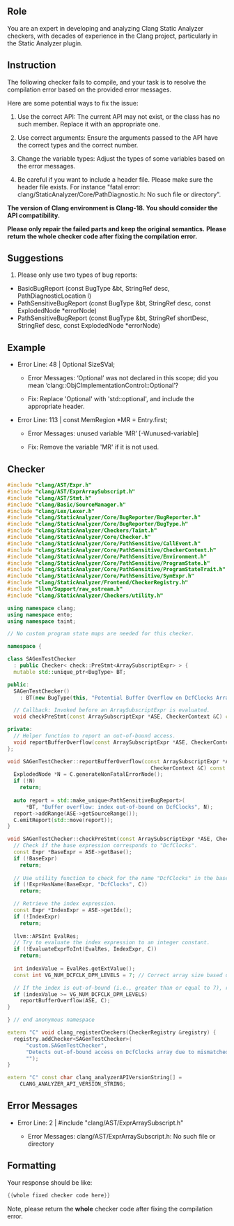 ## Role

You are an expert in developing and analyzing Clang Static Analyzer checkers, with decades of experience in the Clang project, particularly in the Static Analyzer plugin.

## Instruction

The following checker fails to compile, and your task is to resolve the compilation error based on the provided error messages.

Here are some potential ways to fix the issue:

1. Use the correct API: The current API may not exist, or the class has no such member. Replace it with an appropriate one.

2. Use correct arguments: Ensure the arguments passed to the API have the correct types and the correct number.

3. Change the variable types: Adjust the types of some variables based on the error messages.

4. Be careful if you want to include a header file. Please make sure the header file exists. For instance "fatal error: clang/StaticAnalyzer/Core/PathDiagnostic.h: No such file or directory".

**The version of Clang environment is Clang-18. You should consider the API compatibility.**

**Please only repair the failed parts and keep the original semantics.**
**Please return the whole checker code after fixing the compilation error.**

## Suggestions

1. Please only use two types of bug reports:
  - BasicBugReport (const BugType &bt, StringRef desc, PathDiagnosticLocation l)
  - PathSensitiveBugReport (const BugType &bt, StringRef desc, const ExplodedNode *errorNode)
  - PathSensitiveBugReport (const BugType &bt, StringRef shortDesc, StringRef desc, const ExplodedNode *errorNode)

## Example

- Error Line: 48 |   Optional<DefinedOrUnknownSVal> SizeSVal; 

  - Error Messages: ‘Optional’ was not declared in this scope; did you mean ‘clang::ObjCImplementationControl::Optional’? 

  - Fix: Replace 'Optional<DefinedOrUnknownSVal>' with 'std::optional<DefinedOrUnknownSVal>', and include the appropriate header. 

- Error Line: 113 |     const MemRegion *MR = Entry.first;

    - Error Messages: unused variable ‘MR’ [-Wunused-variable]

    - Fix: Remove the variable 'MR' if it is not used.

## Checker

```cpp
#include "clang/AST/Expr.h"
#include "clang/AST/ExprArraySubscript.h"
#include "clang/AST/Stmt.h"
#include "clang/Basic/SourceManager.h"
#include "clang/Lex/Lexer.h"
#include "clang/StaticAnalyzer/Core/BugReporter/BugReporter.h"
#include "clang/StaticAnalyzer/Core/BugReporter/BugType.h"
#include "clang/StaticAnalyzer/Checkers/Taint.h"
#include "clang/StaticAnalyzer/Core/Checker.h"
#include "clang/StaticAnalyzer/Core/PathSensitive/CallEvent.h"
#include "clang/StaticAnalyzer/Core/PathSensitive/CheckerContext.h"
#include "clang/StaticAnalyzer/Core/PathSensitive/Environment.h"
#include "clang/StaticAnalyzer/Core/PathSensitive/ProgramState.h"
#include "clang/StaticAnalyzer/Core/PathSensitive/ProgramStateTrait.h"
#include "clang/StaticAnalyzer/Core/PathSensitive/SymExpr.h"
#include "clang/StaticAnalyzer/Frontend/CheckerRegistry.h"
#include "llvm/Support/raw_ostream.h"
#include "clang/StaticAnalyzer/Checkers/utility.h" 

using namespace clang;
using namespace ento;
using namespace taint;

// No custom program state maps are needed for this checker.

namespace {

class SAGenTestChecker 
  : public Checker< check::PreStmt<ArraySubscriptExpr> > {
  mutable std::unique_ptr<BugType> BT;

public:
  SAGenTestChecker() 
    : BT(new BugType(this, "Potential Buffer Overflow on DcfClocks Array Access")) {}

  // Callback: Invoked before an ArraySubscriptExpr is evaluated.
  void checkPreStmt(const ArraySubscriptExpr *ASE, CheckerContext &C) const;

private:
  // Helper function to report an out-of-bound access.
  void reportBufferOverflow(const ArraySubscriptExpr *ASE, CheckerContext &C) const;
};

void SAGenTestChecker::reportBufferOverflow(const ArraySubscriptExpr *ASE,
                                              CheckerContext &C) const {
  ExplodedNode *N = C.generateNonFatalErrorNode();
  if (!N)
    return;
  
  auto report = std::make_unique<PathSensitiveBugReport>(
      *BT, "Buffer overflow: index out-of-bound on DcfClocks", N);
  report->addRange(ASE->getSourceRange());
  C.emitReport(std::move(report));
}

void SAGenTestChecker::checkPreStmt(const ArraySubscriptExpr *ASE, CheckerContext &C) const {
  // Check if the base expression corresponds to "DcfClocks".
  const Expr *BaseExpr = ASE->getBase();
  if (!BaseExpr)
    return;
  
  // Use utility function to check for the name "DcfClocks" in the base's source text.
  if (!ExprHasName(BaseExpr, "DcfClocks", C))
    return;

  // Retrieve the index expression.
  const Expr *IndexExpr = ASE->getIdx();
  if (!IndexExpr)
    return;
  
  llvm::APSInt EvalRes;
  // Try to evaluate the index expression to an integer constant.
  if (!EvaluateExprToInt(EvalRes, IndexExpr, C))
    return;
  
  int indexValue = EvalRes.getExtValue();
  const int VG_NUM_DCFCLK_DPM_LEVELS = 7; // Correct array size based on patch

  // If the index is out-of-bound (i.e., greater than or equal to 7), report a bug.
  if (indexValue >= VG_NUM_DCFCLK_DPM_LEVELS)
    reportBufferOverflow(ASE, C);
}

} // end anonymous namespace

extern "C" void clang_registerCheckers(CheckerRegistry &registry) {
  registry.addChecker<SAGenTestChecker>(
      "custom.SAGenTestChecker", 
      "Detects out-of-bound access on DcfClocks array due to mismatched loop limits",
      "");
}

extern "C" const char clang_analyzerAPIVersionString[] =
    CLANG_ANALYZER_API_VERSION_STRING;

```

## Error Messages 

- Error Line: 2 | #include "clang/AST/ExprArraySubscript.h"

	- Error Messages: clang/AST/ExprArraySubscript.h: No such file or directory



## Formatting 

Your response should be like: 

```cpp
{{whole fixed checker code here}}
```

Note, please return the **whole** checker code after fixing the compilation error.
